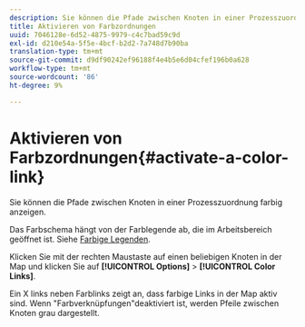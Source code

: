 ```yaml
---
description: Sie können die Pfade zwischen Knoten in einer Prozesszuordnung farbig anzeigen.
title: Aktivieren von Farbzordnungen
uuid: 7046128e-6d52-4875-9979-c4c7bad59c9d
exl-id: d210e54a-5f5e-4bcf-b2d2-7a748d7b90ba
translation-type: tm+mt
source-git-commit: d9df90242ef96188f4e4b5e6d04cfef196b0a628
workflow-type: tm+mt
source-wordcount: '86'
ht-degree: 9%

---
```


# Aktivieren von Farbzordnungen{#activate-a-color-link}

Sie können die Pfade zwischen Knoten in einer Prozesszuordnung farbig anzeigen.

Das Farbschema hängt von der Farblegende ab, die im Arbeitsbereich geöffnet ist. Siehe [Farbige Legenden](../../../../home/c-get-started/c-analysis-vis/c-legends/c-color-leg.md#concept-f84d51dc0d6547f981d0642fc2d01358).

Klicken Sie mit der rechten Maustaste auf einen beliebigen Knoten in der Map und klicken Sie auf **[!UICONTROL Options]** > **[!UICONTROL Color Links]**.

Ein X links neben Farblinks zeigt an, dass farbige Links in der Map aktiv sind. Wenn &quot;Farbverknüpfungen&quot;deaktiviert ist, werden Pfeile zwischen Knoten grau dargestellt.
